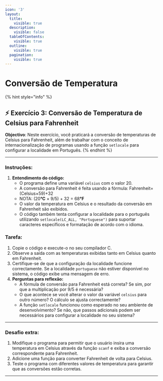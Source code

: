 ```yaml
---
icon: '3'
layout:
  title:
    visible: true
  description:
    visible: false
  tableOfContents:
    visible: true
  outline:
    visible: true
  pagination:
    visible: true
---
```


# Conversão de Temperatura



{% hint style="info" %}
## ⚡️ Exercício 3: Conversão de Temperatura de Celsius para Fahrenheit&#x20;



**Objectivo**: Neste exercício, você praticará a conversão de temperaturas de Celsius para Fahrenheit, além de trabalhar com o conceito de internacionalização de programas usando a função `setlocale` para configurar a localidade em Português.
{% endhint %}



***

### **Instruções:**

1. **Entendimento do código:**
   * O programa define uma variável `celsius` com o valor 20.
   * A conversão para Fahrenheit é feita usando a fórmula: Fahrenheit=(Celsius×59​)+32
   * NOTA: (2&#x30;**°C** × 9/5) + 32 = 6&#x38;**°F**
   * O valor da temperatura em Celsius e o resultado da conversão em Fahrenheit são exibidos.
   * O código também tenta configurar a localidade para o português utilizando `setlocale(LC_ALL, "Portuguese")` para suportar caracteres específicos e formatação de acordo com o idioma.

### **Tarefa:**

1. Copie o código e execute-o no seu compilador C.
2. Observe a saída com as temperaturas exibidas tanto em Celsius quanto em Fahrenheit.
3. Certifique-se de que a configuração da localidade funcione correctamente. Se a localidade `portuguese` não estiver disponível no sistema, o código exibe uma mensagem de erro.
4. **Perguntas para reflexão:**
   * A fórmula de conversão para Fahrenheit está correta? Se sim, por que a multiplicação por 9/5 é necessária?
   * O que acontece se você alterar o valor da variável `celsius` para outro número? O cálculo se ajusta correctamente?
   * A função `setlocale` funcionou como esperado no seu ambiente de desenvolvimento? Se não, que passos adicionais podem ser necessários para configurar a localidade no seu sistema?



***



### **Desafio extra:**

1. Modifique o programa para permitir que o usuário insira uma temperatura em Celsius através da função `scanf` e exiba a conversão correspondente para Fahrenheit.
2. Adicione uma função para converter Fahrenheit de volta para Celsius.
3. Teste o programa com diferentes valores de temperatura para garantir que as conversões estão corretas.



***

